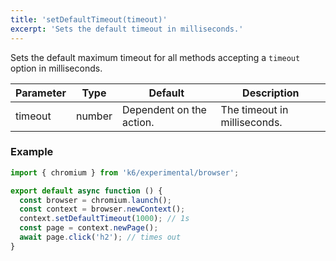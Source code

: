 ```yaml
---
title: 'setDefaultTimeout(timeout)'
excerpt: 'Sets the default timeout in milliseconds.'
---
```


Sets the default maximum timeout for all methods accepting a `timeout` option in milliseconds.

| Parameter | Type   | Default                  | Description                  |
|-----------|--------|--------------------------|------------------------------|
| timeout   | number | Dependent on the action. | The timeout in milliseconds. |


### Example

<CodeGroup labels={[]}>

```javascript
import { chromium } from 'k6/experimental/browser';

export default async function () {
  const browser = chromium.launch();
  const context = browser.newContext();
  context.setDefaultTimeout(1000); // 1s
  const page = context.newPage();
  await page.click('h2'); // times out
}
```

</CodeGroup>
